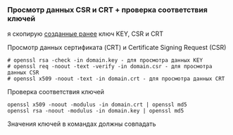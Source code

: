 ### Просмотр данных CSR и CRT + проверка соответствия ключей

я скопирую [созданные ранее](../4/) ключ KEY, CSR и CRT<br>

Просмотр данных сертификата (CRT) и Certificate Signing Request (CSR)<br>
```
# openssl rsa -check -in domain.key - для просмотра данных KEY
# openssl req -noout -text -verify -in domain.csr - для просмотра данных CSR
# openssl x509 -noout -text -in domain.crt - для просмотра данных CRT
```


Проверка соответствия ключей<br>

```
openssl x509 -noout -modulus -in domain.crt | openssl md5
openssl rsa -noout -modulus -in domain.key | openssl md5
```

Значения ключей в командах должны совпадать<br>

